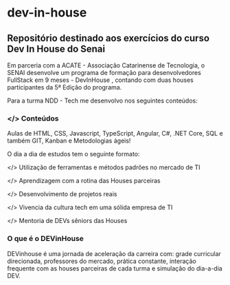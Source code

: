 # dev-in-house

## Repositório destinado aos exercícios do curso Dev In House do Senai

Em parceria com a ACATE - Associação Catarinense de Tecnologia, o SENAI desenvolve um programa de formação para desenvolvedores FullStack em 9 meses - DevInHouse , contando com duas houses participantes da 5ª Edição do programa.

Para a turma NDD - Tech me desenvolvo nos seguintes conteúdos: 

### </> Conteúdos
Aulas de HTML, CSS, Javascript, TypeScript, Angular, C#, .NET Core, SQL e também GIT, Kanban e Metodologias ágeis!

O dia a dia de estudos tem o seguinte formato:

</> Utilização de ferramentas e métodos padrões no mercado de TI

</> Aprendizagem com a rotina das Houses parceiras

</> Desenvolvimento de projetos reais

</> Vivencia da cultura tech em uma sólida empresa de TI

</> Mentoria de DEVs sêniors das Houses



### O que é o DEVinHouse
 
DEVinhouse é uma jornada de aceleração da carreira com: grade curricular direcionada, professores do mercado, prática constante, interação frequente com as houses parceiras de cada turma e simulação do dia-a-dia DEV. 
